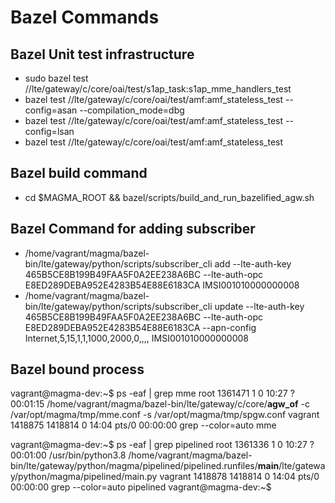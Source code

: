 # Bazel Commands

## Bazel Unit test infrastructure
* sudo bazel test //lte/gateway/c/core/oai/test/s1ap_task:s1ap_mme_handlers_test
* bazel test //lte/gateway/c/core/oai/test/amf:amf_stateless_test --config=asan --compilation_mode=dbg
* bazel test //lte/gateway/c/core/oai/test/amf:amf_stateless_test --config=lsan
* bazel test //lte/gateway/c/core/oai/test/amf:amf_stateless_test

## Bazel build command
* cd $MAGMA_ROOT && bazel/scripts/build_and_run_bazelified_agw.sh
  
## Bazel Command for adding subscriber
* /home/vagrant/magma/bazel-bin/lte/gateway/python/scripts/subscriber_cli add --lte-auth-key 465B5CE8B199B49FAA5F0A2EE238A6BC --lte-auth-opc E8ED289DEBA952E4283B54E88E6183CA IMSI001010000000008
* /home/vagrant/magma/bazel-bin/lte/gateway/python/scripts/subscriber_cli  update --lte-auth-key 465B5CE8B199B49FAA5F0A2EE238A6BC --lte-auth-opc E8ED289DEBA952E4283B54E88E6183CA --apn-config Internet,5,15,1,1,1000,2000,0,,,,  IMSI001010000000008

## Bazel bound process
vagrant@magma-dev:~$ ps -eaf | grep mme
root     1361471       1  0 10:27 ?        00:01:15 /home/vagrant/magma/bazel-bin/lte/gateway/c/core/**agw_of** -c /var/opt/magma/tmp/mme.conf -s /var/opt/magma/tmp/spgw.conf
vagrant  1418875 1418814  0 14:04 pts/0    00:00:00 grep --color=auto mme

vagrant@magma-dev:~$ ps -eaf | grep pipelined
root     1361336       1  0 10:27 ?        00:01:00 /usr/bin/python3.8 /home/vagrant/magma/bazel-bin/lte/gateway/python/magma/pipelined/pipelined.runfiles/__main__/lte/gateway/python/magma/pipelined/main.py
vagrant  1418878 1418814  0 14:04 pts/0    00:00:00 grep --color=auto pipelined
vagrant@magma-dev:~$
